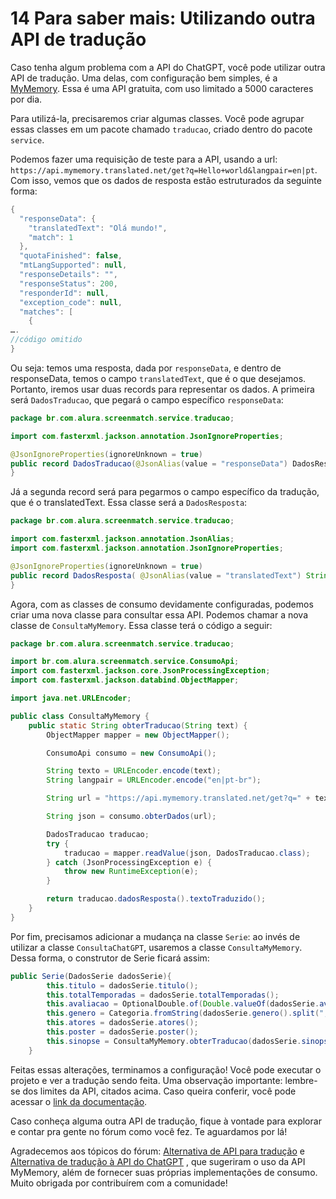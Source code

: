 # 14 Para saber mais: Utilizando outra API de tradução

Caso tenha algum problema com a API do ChatGPT, você pode utilizar outra API de tradução. Uma delas, com configuração bem simples, é a [MyMemory](https://mymemory.translated.net/doc/spec.php). Essa é uma API gratuita, com uso limitado a 5000 caracteres por dia.

Para utilizá-la, precisaremos criar algumas classes. Você pode agrupar essas classes em um pacote chamado `traducao`, criado dentro do pacote `service`.

Podemos fazer uma requisição de teste para a API, usando a url: `https://api.mymemory.translated.net/get?q=Hello+world&langpair=en|pt`. Com isso, vemos que os dados de resposta estão estruturados da seguinte forma:

```java
{
  "responseData": {
    "translatedText": "Olá mundo!",
    "match": 1
  },
  "quotaFinished": false,
  "mtLangSupported": null,
  "responseDetails": "",
  "responseStatus": 200,
  "responderId": null,
  "exception_code": null,
  "matches": [
    {
…. 
//código omitido
}
```
Ou seja: temos uma resposta, dada por `responseData`, e dentro de responseData, temos o campo `translatedText`, que é o que desejamos. Portanto, iremos usar duas records para representar os dados. A primeira será `DadosTraducao`, que pegará o campo específico `responseData`:

```java
package br.com.alura.screenmatch.service.traducao;

import com.fasterxml.jackson.annotation.JsonIgnoreProperties;

@JsonIgnoreProperties(ignoreUnknown = true)
public record DadosTraducao(@JsonAlias(value = "responseData") DadosResposta dadosResposta) {
}
```
Já a segunda record será para pegarmos o campo específico da tradução, que é o translatedText. Essa classe será a `DadosResposta`:

```java
package br.com.alura.screenmatch.service.traducao;

import com.fasterxml.jackson.annotation.JsonAlias;
import com.fasterxml.jackson.annotation.JsonIgnoreProperties;

@JsonIgnoreProperties(ignoreUnknown = true)
public record DadosResposta( @JsonAlias(value = "translatedText") String textoTraduzido) {
}
```
Agora, com as classes de consumo devidamente configuradas, podemos criar uma nova classe para consultar essa API. Podemos chamar a nova classe de `ConsultaMyMemory`. Essa classe terá o código a seguir:

```java
package br.com.alura.screenmatch.service.traducao;

import br.com.alura.screenmatch.service.ConsumoApi;
import com.fasterxml.jackson.core.JsonProcessingException;
import com.fasterxml.jackson.databind.ObjectMapper;

import java.net.URLEncoder;

public class ConsultaMyMemory {
    public static String obterTraducao(String text) {
        ObjectMapper mapper = new ObjectMapper();

        ConsumoApi consumo = new ConsumoApi();

        String texto = URLEncoder.encode(text);
        String langpair = URLEncoder.encode("en|pt-br");

        String url = "https://api.mymemory.translated.net/get?q=" + texto + "&langpair=" + langpair;

        String json = consumo.obterDados(url);

        DadosTraducao traducao;
        try {
            traducao = mapper.readValue(json, DadosTraducao.class);
        } catch (JsonProcessingException e) {
            throw new RuntimeException(e);
        }

        return traducao.dadosResposta().textoTraduzido();
    }
}
```
Por fim, precisamos adicionar a mudança na classe `Serie`: ao invés de utilizar a classe `ConsultaChatGPT`, usaremos a classe `ConsultaMyMemory`. Dessa forma, o construtor de Serie ficará assim:

```java
public Serie(DadosSerie dadosSerie){
        this.titulo = dadosSerie.titulo();
        this.totalTemporadas = dadosSerie.totalTemporadas();
        this.avaliacao = OptionalDouble.of(Double.valueOf(dadosSerie.avaliacao())).orElse(0);
        this.genero = Categoria.fromString(dadosSerie.genero().split(",")[0].trim());
        this.atores = dadosSerie.atores();
        this.poster = dadosSerie.poster();
        this.sinopse = ConsultaMyMemory.obterTraducao(dadosSerie.sinopse()).trim();
    }
```
Feitas essas alterações, terminamos a configuração! Você pode executar o projeto e ver a tradução sendo feita. Uma observação importante: lembre-se dos limites da API, citados acima. Caso queira conferir, você pode acessar o [link da documentação](https://mymemory.translated.net/doc/usagelimits.php).

Caso conheça alguma outra API de tradução, fique à vontade para explorar e contar pra gente no fórum como você fez. Te aguardamos por lá!

Agradecemos aos tópicos do fórum: [Alternativa de API para tradução](https://cursos.alura.com.br/forum/topico-projeto-alternativa-de-traducao-a-api-do-chatgpt-351880) e [Alternativa de tradução à API do ChatGPT](https://cursos.alura.com.br/forum/topico-projeto-alternativa-de-api-para-traducao-433467) , que sugeriram o uso da API MyMemory, além de fornecer suas próprias implementações de consumo. Muito obrigada por contribuírem com a comunidade!